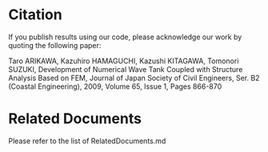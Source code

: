 # Citation

If you publish results using our code, please acknowledge our work by quoting the following paper:

Taro ARIKAWA, Kazuhiro HAMAGUCHI, Kazushi KITAGAWA, Tomonori SUZUKI, Development of Numerical Wave Tank Coupled with Structure Analysis Based on FEM, Journal of Japan Society of Civil Engineers, Ser. B2 (Coastal Engineering), 2009, Volume 65, Issue 1, Pages 866-870

# Related Documents

Please refer to the list of RelatedDocuments.md
